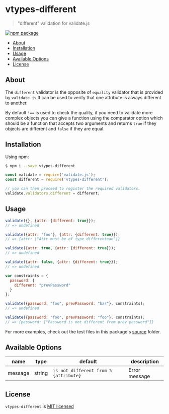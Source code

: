 # vtypes-different

> "different" validation for validate.js

[![npm package][npm-badge]][npm-link]

- [About](#about)
- [Installation](#installation)
- [Usage](#usage)
- [Available Options](#available-options)
- [License](#license)

## About

The `different` validator is the opposite of `equality` validator that is provided by `validate.js`
It can be used to verify that one attribute is always different to another.

By default `!==` is used to check the quality, if you need to validate more complex objects you can give a function using the comparator option which should be a function that accepts two arguments and returns `true` if they objects are different and `false` if they are equal.

## Installation

Using npm:

```sh
$ npm i --save vtypes-different
```

```js
const validate = require('validate.js');
const different = require('vtypes-different');

// you can then proceed to register the required validators.
validate.validators.different = different;
```

## Usage

```js
validate({}, {attr: {different: true}});
// => undefined

validate({attr: 'foo'}, {attr: {different: true}});
// => {attr: ["Attr must be of type differentean"]}

validate({attr: true, {attr: {different: true}});
// => undefined

validate({attr: false, {attr: {different: true}});
// => undefined

var constraints = {
  password: {
    different: "prevPassword"
  }
};

validate({password: "foo", prevPassword: "bar"}, constraints);
// => undefined

validate({password: "foo", prevPassword: "foo"}, constraints);
// => {password: ["Password is not different from prev password"]}
```

For more examples, check out the test files in this package's [source][src] folder.

## Available Options

| name    | type   | default                              | description   |
| ------- | ------ | ------------------------------------ | ------------- |
| message | string | `is not different from %{attribute}` | Error message |

## License

`vtypes-different` is [MIT licensed][license]

[npm-badge]: https://img.shields.io/npm/v/vtypes-different.svg?style=flat-square
[npm-link]: https://www.npmjs.com/package/vtypes-different
[repository]: https://github.com/yeojz/vtypes
[license]: https://github.com/yeojz/vtypes/blob/master/LICENSE
[src]: https://github.com/yeojz/vtypes/tree/master/packages/vtypes-different/src
